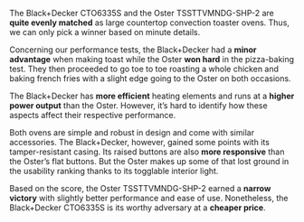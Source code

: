 The Black+Decker CTO6335S and the Oster TSSTTVMNDG-SHP-2 are **quite evenly matched** as large countertop convection toaster ovens. Thus, we can only pick a winner based on minute details.

Concerning our performance tests, the Black+Decker had a **minor advantage** when making toast while the Oster **won hard** in the pizza-baking test. They then proceeded to go toe to toe roasting a whole chicken and baking french fries with a slight edge going to the Oster on both occasions.

The Black+Decker has **more efficient** heating elements and runs at a **higher power output** than the Oster. However, it’s hard to identify how these aspects affect their respective performance.

Both ovens are simple and robust in design and come with similar accessories. The Black+Decker, however, gained some points with its tamper-resistant casing. Its raised buttons are also **more responsive** than the Oster’s flat buttons. But the Oster makes up some of that lost ground in the usability ranking thanks to its togglable interior light.

Based on the score, the Oster TSSTTVMNDG-SHP-2 earned a **narrow victory** with slightly better performance and ease of use. Nonetheless, the Black+Decker CTO6335S is its worthy adversary at a **cheaper price**.